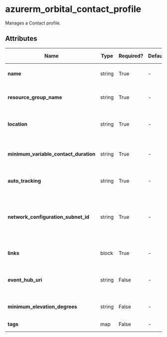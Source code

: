 # azurerm_orbital_contact_profile

Manages a Contact profile.

## Attributes

| Name | Type | Required? | Default  | possible values | Description |
| ---- | ---- | --------- | -------- | ----------- | ----------- |
| **name** | string | True | -  |  -  | The name of the contact profile. Changing this forces a new resource to be created. | 
| **resource_group_name** | string | True | -  |  -  | The name of the Resource Group where the contact profile exists. Changing this forces a new resource to be created. | 
| **location** | string | True | -  |  -  | The location where the contact profile exists. Changing this forces a new resource to be created. | 
| **minimum_variable_contact_duration** | string | True | -  |  -  | Minimum viable contact duration in ISO 8601 format. Used for listing the available contacts with a spacecraft at a given ground station. | 
| **auto_tracking** | string | True | -  |  `disabled`, `xBand`, `sBand`  | Auto-tracking configurations for a spacecraft. Possible values are `disabled`, `xBand` and `sBand`. | 
| **network_configuration_subnet_id** | string | True | -  |  -  | ARM resource identifier of the subnet delegated to the Microsoft.Orbital/orbitalGateways. Needs to be at least a class C subnet, and should not have any IP created in it. Changing this forces a new resource to be created. | 
| **links** | block | True | -  |  -  | A list of spacecraft links. A `links` block. Changing this forces a new resource to be created. | 
| **event_hub_uri** | string | False | -  |  -  | ARM resource identifier of the Event Hub used for telemetry. Requires granting Orbital Resource Provider the rights to send telemetry into the hub. | 
| **minimum_elevation_degrees** | string | False | -  |  -  | Maximum elevation of the antenna during the contact in decimal degrees. | 
| **tags** | map | False | -  |  -  | A mapping of tags to assign to the resource. | 


